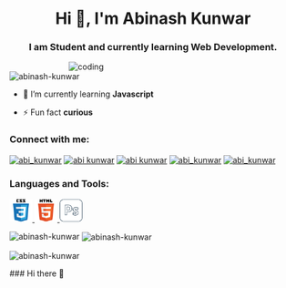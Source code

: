 

<h1 align="center">Hi 👋, I'm Abinash Kunwar</h1>
<h3 align="center">I am Student and currently learning Web Development.</h3>

<img align="right" alt="coding" width="400" src="https://user-images.githubusercontent.com/55389276/140866485-8fb1c876-9a8f-4d6a-98dc-08c4981eaf70.gif">

<p align="left"> <img src="https://komarev.com/ghpvc/?username=abinash-kunwar&label=Profile%20views&color=0e75b6&style=flat" alt="abinash-kunwar" /> </p>

- 🌱 I’m currently learning **Javascript**

- ⚡ Fun fact **curious**

<h3 align="left">Connect with me:</h3>
<p align="left">
<a href="https://twitter.com/abi_kunwar" target="blank"><img align="center" src="https://raw.githubusercontent.com/rahuldkjain/github-profile-readme-generator/master/src/images/icons/Social/twitter.svg" alt="abi_kunwar" height="30" width="40" /></a>
<a href="https://stackoverflow.com/users/abi kunwar" target="blank"><img align="center" src="https://raw.githubusercontent.com/rahuldkjain/github-profile-readme-generator/master/src/images/icons/Social/stack-overflow.svg" alt="abi kunwar" height="30" width="40" /></a>
<a href="https://fb.com/abi kunwar" target="blank"><img align="center" src="https://raw.githubusercontent.com/rahuldkjain/github-profile-readme-generator/master/src/images/icons/Social/facebook.svg" alt="abi kunwar" height="30" width="40" /></a>
<a href="https://instagram.com/abi_kunwar" target="blank"><img align="center" src="https://raw.githubusercontent.com/rahuldkjain/github-profile-readme-generator/master/src/images/icons/Social/instagram.svg" alt="abi_kunwar" height="30" width="40" /></a>
<a href="https://www.leetcode.com/abi_kunwar" target="blank"><img align="center" src="https://raw.githubusercontent.com/rahuldkjain/github-profile-readme-generator/master/src/images/icons/Social/leet-code.svg" alt="abi_kunwar" height="30" width="40" /></a>
</p>

<h3 align="left">Languages and Tools:</h3>
<p align="left"> <a href="https://www.w3schools.com/css/" target="_blank" rel="noreferrer"> <img src="https://raw.githubusercontent.com/devicons/devicon/master/icons/css3/css3-original-wordmark.svg" alt="css3" width="40" height="40"/> </a> <a href="https://www.w3.org/html/" target="_blank" rel="noreferrer"> <img src="https://raw.githubusercontent.com/devicons/devicon/master/icons/html5/html5-original-wordmark.svg" alt="html5" width="40" height="40"/> </a> <a href="https://www.photoshop.com/en" target="_blank" rel="noreferrer"> <img src="https://raw.githubusercontent.com/devicons/devicon/master/icons/photoshop/photoshop-line.svg" alt="photoshop" width="40" height="40"/> </a> </p>

<p><img align="left" src="https://github-readme-stats.vercel.app/api/top-langs?username=abinash-kunwar&show_icons=true&locale=en&layout=compact" alt="abinash-kunwar" /></p>

<p>&nbsp;<img align="center" src="https://github-readme-stats.vercel.app/api?username=abinash-kunwar&show_icons=true&locale=en" alt="abinash-kunwar" /></p>

<p><img align="center" src="https://github-readme-streak-stats.herokuapp.com/?user=abinash-kunwar&" alt="abinash-kunwar" /></p>### Hi there 👋

<!--
**Abinash-kunwar/Abinash-kunwar** is a ✨ _special_ ✨ repository because its `README.md` (this file) appears on your GitHub profile.

Here are some ideas to get you started:

- 🔭 I’m currently working on ...
- 🌱 I’m currently learning ...
- 👯 I’m looking to collaborate on ...
- 🤔 I’m looking for help with ...
- 💬 Ask me about ...
- 📫 How to reach me: ...
- 😄 Pronouns: ...
- ⚡ Fun fact: ...
-->
